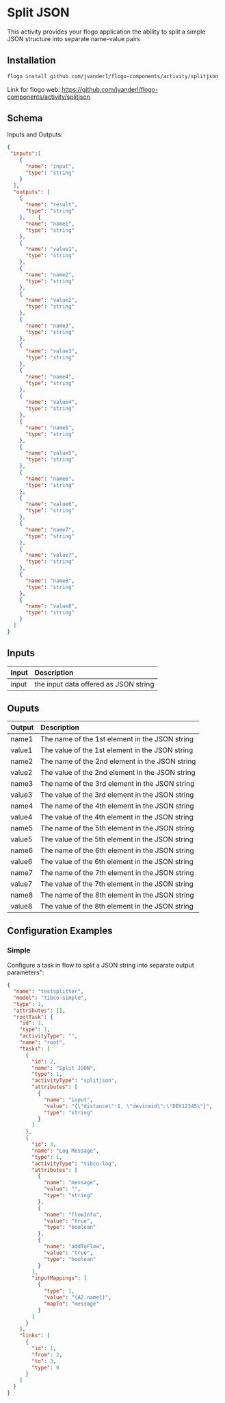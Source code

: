 # Split JSON
This activity provides your flogo application the ability to split a simple JSON structure into separate name-value pairs


## Installation

```bash
flogo install github.com/jvanderl/flogo-components/activity/splitjson
```
Link for flogo web: https://github.com/jvanderl/flogo-components/activity/splitjson

## Schema
Inputs and Outputs:

```json
{
 "inputs":[
    {
      "name": "input",
      "type": "string"
    }
  ],
  "outputs": [
    {
      "name": "result",
      "type": "string"
    },    {
      "name": "name1",
      "type": "string"
    },
    {
      "name": "value1",
      "type": "string"
    },
    {
      "name": "name2",
      "type": "string"
    },
    {
      "name": "value2",
      "type": "string"
    },
    {
      "name": "name3",
      "type": "string"
    },
    {
      "name": "value3",
      "type": "string"
    },
    {
      "name": "name4",
      "type": "string"
    },
    {
      "name": "value4",
      "type": "string"
    },
    {
      "name": "name5",
      "type": "string"
    },
    {
      "name": "value5",
      "type": "string"
    },
    {
      "name": "name6",
      "type": "string"
    },
    {
      "name": "value6",
      "type": "string"
    },
    {
      "name": "name7",
      "type": "string"
    },
    {
      "name": "value7",
      "type": "string"
    },
    {
      "name": "name8",
      "type": "string"
    },
    {
      "name": "value8",
      "type": "string"
    }
  ]
}
```
## Inputs
| Input   | Description    |
|:----------|:---------------|
| input    | the input data offered as JSON string |

## Ouputs
| Output   | Description    |
|:----------|:---------------|
| name1    | The name of the 1st element in the JSON string |
| value1    | The value of the 1st element in the JSON string |
| name2    | The name of the 2nd element in the JSON string |
| value2    | The value of the 2nd element in the JSON string |
| name3    | The name of the 3rd element in the JSON string |
| value3    | The value of the 3rd element in the JSON string |
| name4    | The name of the 4th element in the JSON string |
| value4    | The value of the 4th element in the JSON string |
| name5    | The name of the 5th element in the JSON string |
| value5    | The value of the 5th element in the JSON string |
| name6    | The name of the 6th element in the JSON string |
| value6    | The value of the 6th element in the JSON string |
| name7    | The name of the 7th element in the JSON string |
| value7    | The value of the 7th element in the JSON string |
| name8    | The name of the 8th element in the JSON string |
| value8    | The value of the 8th element in the JSON string |


## Configuration Examples
### Simple
Configure a task in flow to split a JSON string into separate output parameters":

```json
{
  "name": "testsplitter",
  "model": "tibco-simple",
  "type": 1,
  "attributes": [],
  "rootTask": {
    "id": 1,
    "type": 1,
    "activityType": "",
    "name": "root",
    "tasks": [
      {
        "id": 2,
        "name": "Split JSON",
        "type": 1,
        "activityType": "splitjson",
        "attributes": [
          {
            "name": "input",
            "value": "{\"distance\":1, \"deviceid\":\"DEV12345\"}",
            "type": "string"
          }
        ]
      },
      {
        "id": 3,
        "name": "Log Message",
        "type": 1,
        "activityType": "tibco-log",
        "attributes": [
          {
            "name": "message",
            "value": "",
            "type": "string"
          },
          {
            "name": "flowInfo",
            "value": "true",
            "type": "boolean"
          },
          {
            "name": "addToFlow",
            "value": "true",
            "type": "boolean"
          }
        ],
        "inputMappings": [
          {
            "type": 1,
            "value": "{A2.name1}",
            "mapTo": "message"
          }
        ]
      }
    ],
    "links": [
      {
        "id": 1,
        "from": 2,
        "to": 3,
        "type": 0
      }
    ]
  }
}
```

